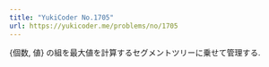 ```yaml
---
title: "YukiCoder No.1705"
url: https://yukicoder.me/problems/no/1705
---
```

{個数, 値} の組を最大値を計算するセグメントツリーに乗せて管理する.
